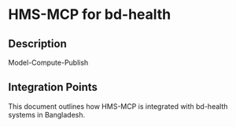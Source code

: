 # HMS-MCP for bd-health

## Description

Model-Compute-Publish

## Integration Points

This document outlines how HMS-MCP is integrated with bd-health systems in Bangladesh.
